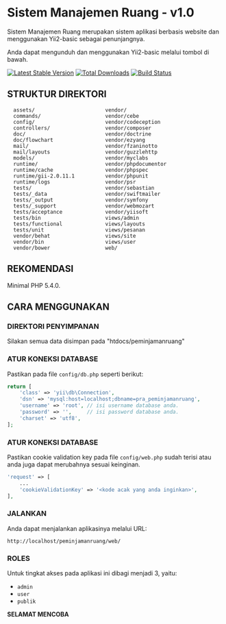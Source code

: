 Sistem Manajemen Ruang - v1.0
=============================

Sistem Manajemen Ruang merupakan sistem aplikasi berbasis website dan menggunakan Yii2-basic sebagai penunjangnya.  

Anda dapat mengunduh dan menggunakan Yii2-basic melalui tombol di bawah.

[![Latest Stable Version](https://poser.pugx.org/yiisoft/yii2-app-basic/v/stable.png)](https://packagist.org/packages/yiisoft/yii2-app-basic)
[![Total Downloads](https://poser.pugx.org/yiisoft/yii2-app-basic/downloads.png)](https://packagist.org/packages/yiisoft/yii2-app-basic)
[![Build Status](https://travis-ci.org/yiisoft/yii2-app-basic.svg?branch=master)](https://travis-ci.org/yiisoft/yii2-app-basic)

STRUKTUR DIREKTORI
------------------
      assets/                       vendor/
      commands/                     vendor/cebe
      config/                       vendor/codeception
      controllers/                  vendor/composer
      doc/                          vendor/doctrine
      doc/flowchart                 vendor/ezyang
      mail/                         vendor/fzaninotto
      mail/layouts                  vendor/guzzlehttp      
      models/                       vendor/myclabs
      runtime/                      vendor/phpdocumentor
      runtime/cache                 vendor/phpspec
      runtime/gii-2.0.11.1          vendor/phpunit
      runtime/logs                  vendor/psr 
      tests/                        vendor/sebastian
      tests/_data                   vendor/swiftmailer
      tests/_output                 vendor/symfony
      tests/_support                vendor/webmozart
      tests/acceptance              vendor/yiisoft
      tests/bin                     views/admin             
      tests/functional              views/layouts
      tests/unit                    views/pesanan
      vendor/behat                  views/site
      vendor/bin                    views/user
      vendor/bower                  web/      
      
      
      
                    
                      



REKOMENDASI
-----------

Minimal PHP 5.4.0.


CARA MENGGUNAKAN
----------------

### DIREKTORI PENYIMPANAN

Silakan semua data disimpan pada "htdocs/peminjamanruang"



### ATUR KONEKSI DATABASE

Pastikan pada file `config/db.php` seperti berikut:

```php
return [
    'class' => 'yii\db\Connection',
    'dsn' => 'mysql:host=localhost;dbname=pra_peminjamanruang',
    'username' => 'root', // isi username database anda. 
    'password' => '',     // isi password database anda.
    'charset' => 'utf8',
];
```


### ATUR KONEKSI DATABASE

Pastikan cookie validation key pada file `config/web.php` sudah terisi atau anda juga dapat merubahnya sesuai keinginan.

```php
'request' => [
    ...
    'cookieValidationKey' => '<kode acak yang anda inginkan>',
],
```



### JALANKAN

Anda dapat menjalankan aplikasinya melalui URL:

~~~
http://localhost/peminjamanruang/web/
~~~



### ROLES

Untuk tingkat akses pada aplikasi ini dibagi menjadi 3, yaitu:

- `admin`   <mengakses tampilan admin>   
- `user`    <mengakses tampilan user>
- `publik`  <mengakses tampilan site>



**SELAMAT MENCOBA**